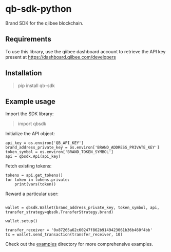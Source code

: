 # qb-sdk-python
Brand SDK for the qiibee blockchain.


## Requirements

To use this library, use the qiibee dashboard account to retrieve the API key present at https://dashboard.qiibee.com/developers

## Installation

> pip install qb-sdk

## Example usage

Import the SDK library:

> import qbsdk

Initialize the API object:

```.python
api_key = os.environ['QB_API_KEY']
brand_address_private_key = os.environ['BRAND_ADDRESS_PRIVATE_KEY']
token_symbol = os.environ['BRAND_TOKEN_SYMBOL']
api = qbsdk.Api(api_key)
``` 

Fetch existing tokens:

```.python
tokens = api.get_tokens()
for token in tokens.private:
    print(vars(token))
```

Reward a particular user:

```.python

wallet = qbsdk.Wallet(brand_address_private_key, token_symbol, api, transfer_strategy=qbsdk.TransferStrategy.brand)

wallet.setup()

transfer_receiver = '0x87265a62c60247f862b9149423061b36b460f4bb'
tx = wallet.send_transaction(transfer_receiver, 10)
```

Check out the [examples](https://github.com/qiibee/qb-sdk-python/tree/master/examples) directory for more comprehensive examples.

